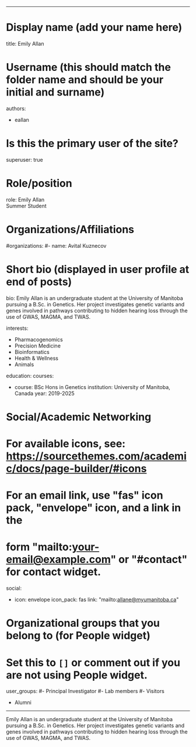 
---
# Display name (add your name here)
title: Emily Allan

# Username (this should match the folder name and should be your initial and surname)
authors:
- eallan

# Is this the primary user of the site?
superuser: true

# Role/position
role: Emily Allan <br> Summer Student

# Organizations/Affiliations
#organizations:
#- name: Avital Kuznecov

# Short bio (displayed in user profile at end of posts)
bio: Emily Allan is an undergraduate student at the University of Manitoba pursuing a B.Sc. in Genetics. Her project investigates genetic variants and genes involved in pathways contributing to hidden hearing loss through the use of GWAS, MAGMA, and TWAS.

interests:
- Pharmacogenomics
- Precision Medicine
- Bioinformatics
- Health & Wellness
- Animals

education:
  courses:
  - course: BSc Hons in Genetics
    institution: University of Manitoba, Canada
    year: 2019-2025
   
# Social/Academic Networking
# For available icons, see: https://sourcethemes.com/academic/docs/page-builder/#icons
#   For an email link, use "fas" icon pack, "envelope" icon, and a link in the
#   form "mailto:your-email@example.com" or "#contact" for contact widget.
social:
- icon: envelope
  icon_pack: fas
  link: "mailto:allane@myumanitoba.ca"
  
# Organizational groups that you belong to (for People widget)
#   Set this to `[]` or comment out if you are not using People widget.
user_groups:
#- Principal Investigator
#- Lab members
#- Visitors
- Alumni
---

Emily Allan is an undergraduate student at the University of Manitoba pursuing a B.Sc. in Genetics. Her project investigates genetic variants and genes involved in pathways contributing to hidden hearing loss through the use of GWAS, MAGMA, and TWAS.
